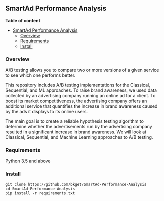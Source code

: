 ## SmartAd Performance Analysis

**Table of content**

- [SmartAd Performance Analysis](#smartadperformanceanalysis)
  - [Overview](#overview)
  - [Requirements](#requirements)
  - [Install](#install)

### Overview
A/B testing allows you to compare two or more versions of a given service to see which one performs better.

This repository includes A/B testing implementations for the Classical, Sequential, and ML approaches. To raise brand awareness, we used data collected by an advertising company running an online ad for a client. To boost its market competitiveness, the advertising company offers an additional service that quantifies the increase in brand awareness caused by the ads it displays to its online users. 

The main goal is to create a reliable hypothesis testing algorithm to determine whether the advertisements run by the advertising company resulted in a significant increase in brand awareness. We will look at Classical, Sequential, and Machine Learning approaches to A/B testing.

### Requirements
Python 3.5 and above

### Install 
```
git clone https://github.com/bkget/SmartAd-Performance-Analysis
cd SmartAd-Performance-Analysis
pip install -r requirements.txt
```

